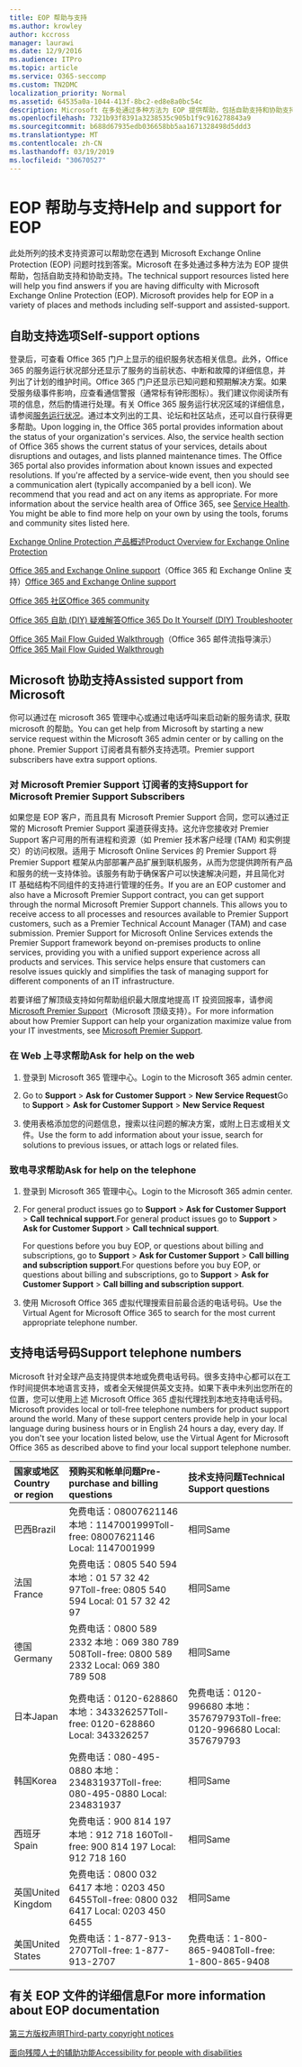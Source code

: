 ```yaml
---
title: EOP 帮助与支持
ms.author: krowley
author: kccross
manager: laurawi
ms.date: 12/9/2016
ms.audience: ITPro
ms.topic: article
ms.service: O365-seccomp
ms.custom: TN2DMC
localization_priority: Normal
ms.assetid: 64535a0a-1044-413f-8bc2-ed8e8a0bc54c
description: Microsoft 在多处通过多种方法为 EOP 提供帮助，包括自助支持和协助支持。
ms.openlocfilehash: 7321b93f8391a3238535c905b1f9c916278843a9
ms.sourcegitcommit: b688d67935edb036658bb5aa1671328498d5ddd3
ms.translationtype: MT
ms.contentlocale: zh-CN
ms.lasthandoff: 03/19/2019
ms.locfileid: "30670527"
---
```

# <a name="help-and-support-for-eop"></a><span data-ttu-id="4913e-103">EOP 帮助与支持</span><span class="sxs-lookup"><span data-stu-id="4913e-103">Help and support for EOP</span></span>

<span data-ttu-id="4913e-p101">此处所列的技术支持资源可以帮助您在遇到 Microsoft Exchange Online Protection (EOP) 问题时找到答案。Microsoft 在多处通过多种方法为 EOP 提供帮助，包括自助支持和协助支持。</span><span class="sxs-lookup"><span data-stu-id="4913e-p101">The technical support resources listed here will help you find answers if you are having difficulty with Microsoft Exchange Online Protection (EOP). Microsoft provides help for EOP in a variety of places and methods including self-support and assisted-support.</span></span> 
  
## <a name="self-support-options"></a><span data-ttu-id="4913e-106">自助支持选项</span><span class="sxs-lookup"><span data-stu-id="4913e-106">Self-support options</span></span>

<span data-ttu-id="4913e-p102">登录后，可查看 Office 365 门户上显示的组织服务状态相关信息。此外，Office 365 的服务运行状况部分还显示了服务的当前状态、中断和故障的详细信息，并列出了计划的维护时间。Office 365 门户还显示已知问题和预期解决方案。如果受服务级事件影响，应查看通信警报（通常标有钟形图标）。我们建议你阅读所有项的信息，然后酌情进行处理。有关 Office 365 服务运行状况区域的详细信息，请参阅[服务运行状况](https://go.microsoft.com/fwlink/?LinkId=394289)。通过本文列出的工具、论坛和社区站点，还可以自行获得更多帮助。</span><span class="sxs-lookup"><span data-stu-id="4913e-p102">Upon logging in, the Office 365 portal provides information about the status of your organization's services. Also, the service health section of Office 365 shows the current status of your services, details about disruptions and outages, and lists planned maintenance times. The Office 365 portal also provides information about known issues and expected resolutions. If you're affected by a service-wide event, then you should see a communication alert (typically accompanied by a bell icon). We recommend that you read and act on any items as appropriate. For more information about the service health area of Office 365, see [Service Health](https://go.microsoft.com/fwlink/?LinkId=394289). You might be able to find more help on your own by using the tools, forums and community sites listed here.</span></span>
  
[<span data-ttu-id="4913e-114">Exchange Online Protection 产品概述</span><span class="sxs-lookup"><span data-stu-id="4913e-114">Product Overview for Exchange Online Protection</span></span>](https://go.microsoft.com/fwlink/p/?LinkId=279912)
  
<span data-ttu-id="4913e-115">[Office 365 and Exchange Online support](https://go.microsoft.com/fwlink/?LinkId=299655)（Office 365 和 Exchange Online 支持）</span><span class="sxs-lookup"><span data-stu-id="4913e-115">[Office 365 and Exchange Online support](https://go.microsoft.com/fwlink/?LinkId=299655)</span></span>
  
[<span data-ttu-id="4913e-116">Office 365 社区</span><span class="sxs-lookup"><span data-stu-id="4913e-116">Office 365 community</span></span>](https://go.microsoft.com/fwlink/?LinkId=299656)
  
[<span data-ttu-id="4913e-117">Office 365 自助 (DIY) 疑难解答</span><span class="sxs-lookup"><span data-stu-id="4913e-117">Office 365 Do It Yourself (DIY) Troubleshooter</span></span>](https://go.microsoft.com/fwlink/?LinkId=299657)
  
<span data-ttu-id="4913e-118">[Office 365 Mail Flow Guided Walkthrough](https://go.microsoft.com/fwlink/?LinkId=323470)（Office 365 邮件流指导演示）</span><span class="sxs-lookup"><span data-stu-id="4913e-118">[Office 365 Mail Flow Guided Walkthrough](https://go.microsoft.com/fwlink/?LinkId=323470)</span></span>
  
## <a name="assisted-support-from-microsoft"></a><span data-ttu-id="4913e-119">Microsoft 协助支持</span><span class="sxs-lookup"><span data-stu-id="4913e-119">Assisted support from Microsoft</span></span>

<span data-ttu-id="4913e-120">你可以通过在 microsoft 365 管理中心或通过电话呼叫来启动新的服务请求, 获取 microsoft 的帮助。</span><span class="sxs-lookup"><span data-stu-id="4913e-120">You can get help from Microsoft by starting a new service request within the Microsoft 365 admin center or by calling on the phone.</span></span> <span data-ttu-id="4913e-121">Premier Support 订阅者具有额外支持选项。</span><span class="sxs-lookup"><span data-stu-id="4913e-121">Premier support subscribers have extra support options.</span></span>
  
### <a name="support-for-microsoft-premier-support-subscribers"></a><span data-ttu-id="4913e-122">对 Microsoft Premier Support 订阅者的支持</span><span class="sxs-lookup"><span data-stu-id="4913e-122">Support for Microsoft Premier Support Subscribers</span></span>

<span data-ttu-id="4913e-p104">如果您是 EOP 客户，而且具有 Microsoft Premier Support 合同，您可以通过正常的 Microsoft Premier Support 渠道获得支持。这允许您接收对 Premier Support 客户可用的所有进程和资源（如 Premier 技术客户经理 (TAM) 和实例提交）的访问权限。适用于 Microsoft Online Services 的 Premier Support 将 Premier Support 框架从内部部署产品扩展到联机服务，从而为您提供跨所有产品和服务的统一支持体验。该服务有助于确保客户可以快速解决问题，并且简化对 IT 基础结构不同组件的支持进行管理的任务。</span><span class="sxs-lookup"><span data-stu-id="4913e-p104">If you are an EOP customer and also have a Microsoft Premier Support contract, you can get support through the normal Microsoft Premier Support channels. This allows you to receive access to all processes and resources available to Premier Support customers, such as a Premier Technical Account Manager (TAM) and case submission. Premier Support for Microsoft Online Services extends the Premier Support framework beyond on-premises products to online services, providing you with a unified support experience across all products and services. This service helps ensure that customers can resolve issues quickly and simplifies the task of managing support for different components of an IT infrastructure.</span></span>
  
<span data-ttu-id="4913e-127">若要详细了解顶级支持如何帮助组织最大限度地提高 IT 投资回报率，请参阅 [Microsoft Premier Support](https://go.microsoft.com/fwlink/?LinkId=317437)（Microsoft 顶级支持）。</span><span class="sxs-lookup"><span data-stu-id="4913e-127">For more information about how Premier Support can help your organization maximize value from your IT investments, see [Microsoft Premier Support](https://go.microsoft.com/fwlink/?LinkId=317437).</span></span>
  
### <a name="ask-for-help-on-the-web"></a><span data-ttu-id="4913e-128">在 Web 上寻求帮助</span><span class="sxs-lookup"><span data-stu-id="4913e-128">Ask for help on the web</span></span>

1. <span data-ttu-id="4913e-129">登录到 Microsoft 365 管理中心。</span><span class="sxs-lookup"><span data-stu-id="4913e-129">Login to the Microsoft 365 admin center.</span></span>
    
2. <span data-ttu-id="4913e-130">Go to **Support** \> **Ask for Customer Support** \> **New Service Request**</span><span class="sxs-lookup"><span data-stu-id="4913e-130">Go to **Support** \> **Ask for Customer Support** \> **New Service Request**</span></span>
    
3. <span data-ttu-id="4913e-131">使用表格添加您的问题信息，搜索以往问题的解决方案，或附上日志或相关文件。</span><span class="sxs-lookup"><span data-stu-id="4913e-131">Use the form to add information about your issue, search for solutions to previous issues, or attach logs or related files.</span></span>
    
### <a name="ask-for-help-on-the-telephone"></a><span data-ttu-id="4913e-132">致电寻求帮助</span><span class="sxs-lookup"><span data-stu-id="4913e-132">Ask for help on the telephone</span></span>

1. <span data-ttu-id="4913e-133">登录到 Microsoft 365 管理中心。</span><span class="sxs-lookup"><span data-stu-id="4913e-133">Login to the Microsoft 365 admin center.</span></span>
    
2. <span data-ttu-id="4913e-134">For general product issues go to **Support** \> **Ask for Customer Support** \> **Call technical support**.</span><span class="sxs-lookup"><span data-stu-id="4913e-134">For general product issues go to **Support** \> **Ask for Customer Support** \> **Call technical support**.</span></span>
    
    <span data-ttu-id="4913e-135">For questions before you buy EOP, or questions about billing and subscriptions, go to **Support** \> **Ask for Customer Support** \> **Call billing and subscription support**.</span><span class="sxs-lookup"><span data-stu-id="4913e-135">For questions before you buy EOP, or questions about billing and subscriptions, go to **Support** \> **Ask for Customer Support** \> **Call billing and subscription support**.</span></span>
    
3. <span data-ttu-id="4913e-136">使用 Microsoft Office 365 虚拟代理搜索目前最合适的电话号码。</span><span class="sxs-lookup"><span data-stu-id="4913e-136">Use the Virtual Agent for Microsoft Office 365 to search for the most current appropriate telephone number.</span></span>
    
## <a name="support-telephone-numbers"></a><span data-ttu-id="4913e-137">支持电话号码</span><span class="sxs-lookup"><span data-stu-id="4913e-137">Support telephone numbers</span></span>

<span data-ttu-id="4913e-p105">Microsoft 针对全球产品支持提供本地或免费电话号码。很多支持中心都可以在工作时间提供本地语言支持，或者全天候提供英文支持。如果下表中未列出您所在的位置，您可以使用上述 Microsoft Office 365 虚拟代理找到本地支持电话号码。</span><span class="sxs-lookup"><span data-stu-id="4913e-p105">Microsoft provides local or toll-free telephone numbers for product support around the world. Many of these support centers provide help in your local language during business hours or in English 24 hours a day, every day. If you don't see your location listed below, use the Virtual Agent for Microsoft Office 365 as described above to find your local support telephone number.</span></span>
  
|<span data-ttu-id="4913e-141">**国家或地区**</span><span class="sxs-lookup"><span data-stu-id="4913e-141">**Country or region**</span></span>|<span data-ttu-id="4913e-142">**预购买和帐单问题**</span><span class="sxs-lookup"><span data-stu-id="4913e-142">**Pre-purchase and billing questions**</span></span>|<span data-ttu-id="4913e-143">**技术支持问题**</span><span class="sxs-lookup"><span data-stu-id="4913e-143">**Technical Support questions**</span></span>|
|:-----|:-----|:-----|
|<span data-ttu-id="4913e-144">巴西</span><span class="sxs-lookup"><span data-stu-id="4913e-144">Brazil</span></span>  <br/> |<span data-ttu-id="4913e-145">免费电话：08007621146          本地：1147001999</span><span class="sxs-lookup"><span data-stu-id="4913e-145">Toll-free: 08007621146          Local: 1147001999</span></span>  <br/> |<span data-ttu-id="4913e-146">相同</span><span class="sxs-lookup"><span data-stu-id="4913e-146">Same</span></span>  <br/> |
|<span data-ttu-id="4913e-147">法国</span><span class="sxs-lookup"><span data-stu-id="4913e-147">France</span></span>  <br/> |<span data-ttu-id="4913e-148">免费电话：0805 540 594           本地：01 57 32 42 97</span><span class="sxs-lookup"><span data-stu-id="4913e-148">Toll-free: 0805 540 594           Local: 01 57 32 42 97</span></span>  <br/> |<span data-ttu-id="4913e-149">相同</span><span class="sxs-lookup"><span data-stu-id="4913e-149">Same</span></span>  <br/> |
|<span data-ttu-id="4913e-150">德国</span><span class="sxs-lookup"><span data-stu-id="4913e-150">Germany</span></span>  <br/> |<span data-ttu-id="4913e-151">免费电话：0800 589 2332           本地：069 380 789 508</span><span class="sxs-lookup"><span data-stu-id="4913e-151">Toll-free: 0800 589 2332           Local: 069 380 789 508</span></span>  <br/> |<span data-ttu-id="4913e-152">相同</span><span class="sxs-lookup"><span data-stu-id="4913e-152">Same</span></span>  <br/> |
|<span data-ttu-id="4913e-153">日本</span><span class="sxs-lookup"><span data-stu-id="4913e-153">Japan</span></span>  <br/> |<span data-ttu-id="4913e-154">免费电话：0120-628860          本地：343326257</span><span class="sxs-lookup"><span data-stu-id="4913e-154">Toll-free: 0120-628860          Local: 343326257</span></span>  <br/> |<span data-ttu-id="4913e-155">免费电话：0120-996680          本地：357679793</span><span class="sxs-lookup"><span data-stu-id="4913e-155">Toll-free: 0120-996680          Local: 357679793</span></span>  <br/> |
|<span data-ttu-id="4913e-156">韩国</span><span class="sxs-lookup"><span data-stu-id="4913e-156">Korea</span></span>  <br/> |<span data-ttu-id="4913e-157">免费电话：080-495-0880          本地：234831937</span><span class="sxs-lookup"><span data-stu-id="4913e-157">Toll-free: 080-495-0880          Local: 234831937</span></span>  <br/> |<span data-ttu-id="4913e-158">相同</span><span class="sxs-lookup"><span data-stu-id="4913e-158">Same</span></span>  <br/> |
|<span data-ttu-id="4913e-159">西班牙</span><span class="sxs-lookup"><span data-stu-id="4913e-159">Spain</span></span>  <br/> |<span data-ttu-id="4913e-160">免费电话：900 814 197          本地：912 718 160</span><span class="sxs-lookup"><span data-stu-id="4913e-160">Toll-free: 900 814 197          Local: 912 718 160</span></span>  <br/> |<span data-ttu-id="4913e-161">相同</span><span class="sxs-lookup"><span data-stu-id="4913e-161">Same</span></span>  <br/> |
|<span data-ttu-id="4913e-162">英国</span><span class="sxs-lookup"><span data-stu-id="4913e-162">United Kingdom</span></span>  <br/> |<span data-ttu-id="4913e-163">免费电话：0800 032 6417          本地：0203 450 6455</span><span class="sxs-lookup"><span data-stu-id="4913e-163">Toll-free: 0800 032 6417          Local: 0203 450 6455</span></span>  <br/> |<span data-ttu-id="4913e-164">相同</span><span class="sxs-lookup"><span data-stu-id="4913e-164">Same</span></span>  <br/> |
|<span data-ttu-id="4913e-165">美国</span><span class="sxs-lookup"><span data-stu-id="4913e-165">United States</span></span>  <br/> |<span data-ttu-id="4913e-166">免费电话：1-877-913-2707</span><span class="sxs-lookup"><span data-stu-id="4913e-166">Toll-free: 1-877-913-2707</span></span>  <br/> |<span data-ttu-id="4913e-167">免费电话：1-800-865-9408</span><span class="sxs-lookup"><span data-stu-id="4913e-167">Toll-free: 1-800-865-9408</span></span>  <br/> |
   
## <a name="for-more-information-about-eop-documentation"></a><span data-ttu-id="4913e-168">有关 EOP 文件的详细信息</span><span class="sxs-lookup"><span data-stu-id="4913e-168">For more information about EOP documentation</span></span>

[<span data-ttu-id="4913e-169">第三方版权声明</span><span class="sxs-lookup"><span data-stu-id="4913e-169">Third-party copyright notices</span></span>](third-party-copyright-notices.md)
  
[<span data-ttu-id="4913e-170">面向残障人士的辅助功能</span><span class="sxs-lookup"><span data-stu-id="4913e-170">Accessibility for people with disabilities</span></span>](accessibility-for-people-with-disabilities.md)
  

